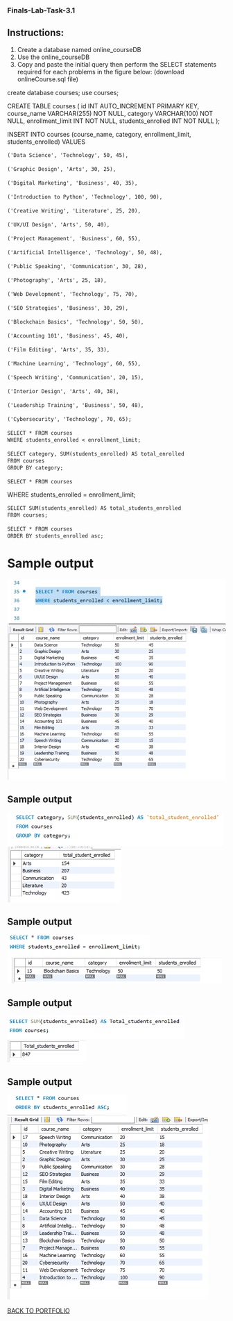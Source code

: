 ### Finals-Lab-Task-3.1
## Instructions:
1. Create a database named online_courseDB
2. Use the online_courseDB
3. Copy and paste the initial query then perform the SELECT statements required for each
problems in the figure below: (download onlineCourse.sql file)

create database courses;
use courses;

CREATE TABLE courses (
    id INT AUTO_INCREMENT PRIMARY KEY,
    course_name VARCHAR(255) NOT NULL,
    category VARCHAR(100) NOT NULL,
    enrollment_limit INT NOT NULL,
    students_enrolled INT NOT NULL
);

INSERT INTO courses (course_name, category, enrollment_limit, students_enrolled)
VALUES
   
    ('Data Science', 'Technology', 50, 45),
    
    ('Graphic Design', 'Arts', 30, 25),
    
    ('Digital Marketing', 'Business', 40, 35),
   
    ('Introduction to Python', 'Technology', 100, 90),
    
    ('Creative Writing', 'Literature', 25, 20),
   
    ('UX/UI Design', 'Arts', 50, 40),
   
    ('Project Management', 'Business', 60, 55),
    
    ('Artificial Intelligence', 'Technology', 50, 48),
    
    ('Public Speaking', 'Communication', 30, 28),
    
    ('Photography', 'Arts', 25, 18),
    
    ('Web Development', 'Technology', 75, 70),
    
    ('SEO Strategies', 'Business', 30, 29),
    
    ('Blockchain Basics', 'Technology', 50, 50),
    
    ('Accounting 101', 'Business', 45, 40),
    
    ('Film Editing', 'Arts', 35, 33),
    
    ('Machine Learning', 'Technology', 60, 55),
    
    ('Speech Writing', 'Communication', 20, 15),
    
    ('Interior Design', 'Arts', 40, 38),
    
    ('Leadership Training', 'Business', 50, 48),
    
    ('Cybersecurity', 'Technology', 70, 65);
    
    SELECT * FROM courses
    WHERE students_enrolled < enrollment_limit;
    
    SELECT category, SUM(students_enrolled) AS total_enrolled
    FROM courses
    GROUP BY category;
    
    SELECT * FROM courses
   WHERE students_enrolled = enrollment_limit;
    
    SELECT SUM(students_enrolled) AS total_students_enrolled
    FROM courses;
    
    SELECT * FROM courses
    ORDER BY students_enrolled asc;
    
# Sample output
![image](https://github.com/chan-edm/README/blob/22845f06c1c071bae3289a766fa3b5d04a253151/Images/clause1.png)
![image](https://github.com/chan-edm/README/blob/22845f06c1c071bae3289a766fa3b5d04a253151/Images/clause2.png)
## Sample output
![image](https://github.com/chan-edm/README/blob/22845f06c1c071bae3289a766fa3b5d04a253151/Images/clause3.png)
![image](https://github.com/chan-edm/README/blob/22845f06c1c071bae3289a766fa3b5d04a253151/Images/clause4.png)
## Sample output
![image](https://github.com/chan-edm/README/blob/22845f06c1c071bae3289a766fa3b5d04a253151/Images/clause5.png)
![image](https://github.com/chan-edm/README/blob/22845f06c1c071bae3289a766fa3b5d04a253151/Images/clause6.png)
## Sample output
![image](https://github.com/chan-edm/README/blob/22845f06c1c071bae3289a766fa3b5d04a253151/Images/clause7.png)
![image](https://github.com/chan-edm/README/blob/22845f06c1c071bae3289a766fa3b5d04a253151/Images/clause8.png)
## Sample output
![image](https://github.com/chan-edm/README/blob/22845f06c1c071bae3289a766fa3b5d04a253151/Images/claause9.png)
![image](https://github.com/chan-edm/README/blob/22845f06c1c071bae3289a766fa3b5d04a253151/Images/clause10.png)

[BACK TO PORTFOLIO](https://chan-edm.github.io/README/)

